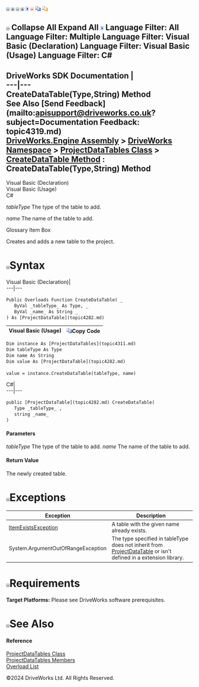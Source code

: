 ![](dotnetimages/collapse.gif) ![](dotnetimages/expand.gif) ![](dotnetimages/collapse.gif) ![](dotnetimages/expand.gif) ![](dotnetimages/drpdown.gif) ![](dotnetimages/drpdown_orange.gif) ![](dotnetimages/copycode.gif) ![](dotnetimages/copycodeHighlight.gif)

![](dotnetimages/collapse.gif) Collapse All Expand All ![](dotnetimages/drpdown.gif) Language Filter: All  Language Filter: Multiple  Language Filter: Visual Basic (Declaration) Language Filter: Visual Basic (Usage) Language Filter: C#  
---  
DriveWorks SDK Documentation  |   
---|---  
CreateDataTable(Type,String) Method   
See Also [Send Feedback](mailto:apisupport@driveworks.co.uk?subject=Documentation Feedback: topic4319.md)  
[DriveWorks.Engine Assembly](topic2156.md) > [DriveWorks Namespace](topic2159.md) > [ProjectDataTables Class](topic4311.md) > [CreateDataTable Method](topic4317.md) : CreateDataTable(Type,String) Method  
---  
  
Visual Basic (Declaration)    
Visual Basic (Usage)    
C# 

_tableType_
    The type of the table to add.

_name_
    The name of the table to add.

Glossary Item Box

Creates and adds a new table to the project. 

# ![](dotnetimages/collapse.gif)Syntax

Visual Basic (Declaration)|   
---|---  
      
    
    Public Overloads Function CreateDataTable( _
       ByVal _tableType_ As Type, _
       ByVal _name_ As String _
    ) As [ProjectDataTable](topic4282.md)  
  
Visual Basic (Usage)| ![](dotnetimages/copycode.gif)Copy Code  
---|---  
      
    
    Dim instance As [ProjectDataTables](topic4311.md)
    Dim tableType As Type
    Dim name As String
    Dim value As [ProjectDataTable](topic4282.md)
     
    value = instance.CreateDataTable(tableType, name)  
  
C#|   
---|---  
      
    
    public [ProjectDataTable](topic4282.md) CreateDataTable( 
       Type _tableType_ ,
       string _name_
    )  
  
#### Parameters

 _tableType_
    The type of the table to add.
_name_
    The name of the table to add.

#### Return Value

The newly created table.

# ![](dotnetimages/collapse.gif)Exceptions

Exception| Description  
---|---  
[ItemExistsException](topic3561.md)| A table with the given name already exists.  
System.ArgumentOutOfRangeException| The type specified in tableType does not inherit from [ProjectDataTable](topic4282.md) or isn't defined in a extension library.  
  
# ![](dotnetimages/collapse.gif)Requirements

**Target Platforms:** Please see DriveWorks software prerequisites.

# ![](dotnetimages/collapse.gif)See Also

#### Reference

[ProjectDataTables Class](topic4311.md)   
[ProjectDataTables Members](topic4312.md)   
[Overload List](topic4317.md)

©2024 DriveWorks Ltd. All Rights Reserved.
